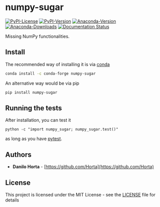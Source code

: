 # numpy-sugar

[![PyPI-License](https://img.shields.io/pypi/l/numpy-sugar.svg?style=flat-square)](https://pypi.python.org/pypi/numpy-sugar/)
[![PyPI-Version](https://img.shields.io/pypi/v/numpy-sugar.svg?style=flat-square)](https://pypi.python.org/pypi/numpy-sugar/) [![Anaconda-Version](https://anaconda.org/conda-forge/numpy-sugar/badges/version.svg)](https://anaconda.org/conda-forge/numpy-sugar) [![Anaconda-Downloads](https://anaconda.org/conda-forge/numpy-sugar/badges/downloads.svg)](https://anaconda.org/conda-forge/numpy-sugar) [![Documentation Status](https://readthedocs.org/projects/numpy-sugar/badge/?style=flat-square&version=1.0.x)](https://numpy-sugar.readthedocs.io/en/1.0.x/)

Missing NumPy functionalities.

## Install

The recommended way of installing it is via
[conda](http://conda.pydata.org/docs/index.html)
```bash
conda install -c conda-forge numpy-sugar
```

An alternative way would be via pip
```bash
pip install numpy-sugar
```

## Running the tests

After installation, you can test it
```
python -c "import numpy_sugar; numpy_sugar.test()"
```
as long as you have [pytest](http://docs.pytest.org/en/latest/).

## Authors

* **Danilo Horta** - [https://github.com/Horta](https://github.com/Horta)

## License

This project is licensed under the MIT License - see the
[LICENSE](LICENSE) file for details
